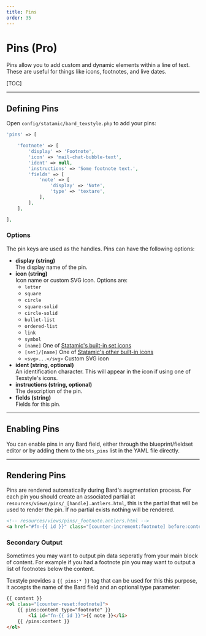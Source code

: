 ```yaml
---
title: Pins
order: 35
---
```


# Pins (Pro)

Pins allow you to add custom and dynamic elements within a line of text. These are useful for things like icons, footnotes, and live dates.

[TOC]

---

## Defining Pins

Open `config/statamic/bard_texstyle.php` to add your pins:

```php
'pins' => [

    'footnote' => [
        'display' => 'Footnote',
        'icon' => 'mail-chat-bubble-text',
        'ident' => null,
        'instructions' => 'Some footnote text.',
        'fields' => [
            'note' => [
                'display' => 'Note',
                'type' => 'textare',
            ],
        ],
    ],

],
```

### Options

The pin keys are used as the handles. Pins can have the following options:

* **display (string)**  
  The display name of the pin.
* **icon (string)**  
  Icon name or custom SVG icon. Options are:
    * `letter`
    * `square`
    * `circle`
    * `square-solid`
    * `circle-solid`
    * `bullet-list`
    * `ordered-list`
    * `link`
    * `symbol`
    * `[name]` One of [Statamic's built-in set icons](https://github.com/statamic/cms/tree/4.x/resources/svg/icons/plump)
    * `[set]/[name]` One of [Statamic's other built-in icons](https://github.com/statamic/cms/tree/4.x/resources/svg/icons)
    * `<svg>...</svg>` Custom SVG icon
* **ident (string, optional)**  
  An identification character. This will appear in the icon if using one of Texstyle's icons.
* **instructions (string, optional)**  
  The description of the pin.
* **fields (string)**  
  Fields for this pin.

---

## Enabling Pins

You can enable pins in any Bard field, either through the blueprint/fieldset editor or by adding them to the `bts_pins` list in the YAML file directly.

---

## Rendering Pins

Pins are rendered automatically during Bard's augmentation process. For each pin you should create an associated partial at `resources/views/pins/_[handle].antlers.html`, this is the partial that will be used to render the pin. If no partial exists nothing will be rendered.

```html
<!-- resources/views/pins/_footnote.antlers.html -->
<a href="#fn-{{ id }}" class="[counter-increment:footnote] before:content-[counter(footnote)]"></a>
```

### Secondary Output

Sometimes you may want to output pin data seperatly from your main block of content. For example if you had a footnote pin you may want to output a list of footnotes below the content.

Texstyle provides a `{{ pins:* }}` tag that can be used for this this purpose, it accepts the name of the Bard field and an optional type parameter:

```html
{{ content }}
<ol class="[counter-reset:footnote]">
    {{ pins:content type="footnote" }}
        <li id="fn-{{ id }}">{{ note }}</li>
    {{ /pins:content }}
</ol>
```